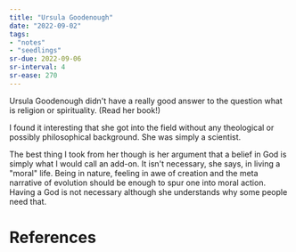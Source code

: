 ```yaml
---
title: "Ursula Goodenough"
date: "2022-09-02"
tags:
- "notes"
- "seedlings"
sr-due: 2022-09-06
sr-interval: 4
sr-ease: 270
---
```


Ursula Goodenough didn't have a really good answer to the question what is religion or spirituality. (Read her book!)

I found it interesting that she got into the field without any theological or possibly philosophical background. She was simply a scientist.

The best thing I took from her though is her argument that a belief in God is simply what I would call an add-on. It isn't necessary, she says, in living a "moral" life. Being in nature, feeling in awe of creation and the meta narrative of evolution should be enough to spur one into moral action. Having a God is not necessary although she understands why some people need that.

# References